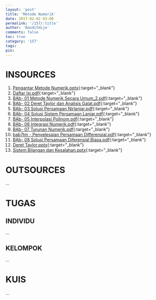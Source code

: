 ```yaml
---
layout: 'post'
title: 'Metode Numerik'
date: 2017-02-02 03:00
permalink: '/157/:title'
author: 'BanditHijo'
comments: false
toc: true
category: '157'
tags:
pin:
---
```


# INSOURCES
1. [Pengantar Metode Numerik.pptx](https://drive.google.com/open?id=0B7n0PHx-VCy-dmhEQnJWOVJBVTA){:target="_blank"}
2. [Daftar Isi.pdf](https://drive.google.com/open?id=0B7n0PHx-VCy-OU0tRS1IOUR5UGM){:target="_blank"}
3. [BAb- 01 Metode Numerik Secara Umum_2.pdf](https://drive.google.com/open?id=0B7n0PHx-VCy-RTRHd0hoYmZpaFE){:target="_blank"}
4. [BAb- 02 Deret Taylor dan Analisis Galat.pdf](https://drive.google.com/open?id=0B7n0PHx-VCy-bUFueFpnRnh5am8){:target="_blank"}
5. [BAb- 03 Solusi Persamaan Nirlanjar.pdf](https://drive.google.com/open?id=0B7n0PHx-VCy-Q1Q4RlhrdmhvbUU){:target="_blank"}
6. [BAb- 04 Solusi Sistem Persamaan Lanjar.pdf](https://drive.google.com/open?id=0B7n0PHx-VCy-a3RXOG5qMFdPNGs){:target="_blank"}
7. [BAb- 05 Interpolasi Polinom.pdf](https://drive.google.com/open?id=0B7n0PHx-VCy-LXluTW5pdXhQcW8){:target="_blank"}
8. [BAb- 06 Integrasi Numerik.pdf](https://drive.google.com/open?id=0B7n0PHx-VCy-elhNZmR6eFZHekE){:target="_blank"}
9. [BAb- 07 Turunan Numerik.pdf](https://drive.google.com/open?id=0B7n0PHx-VCy-cEJGQnJ5WTZrMHM){:target="_blank"}
10. [bab7tm - Penyelesaian Persamaan Differensial.pdf](https://drive.google.com/open?id=0B7n0PHx-VCy-d0V2aGV5N08wU00){:target="_blank"}
11. [BAb- 08 Solusi Persamaan Diferensial Biasa.pdf](https://drive.google.com/open?id=0B7n0PHx-VCy-Y05tdmlqZWZzdmM){:target="_blank"}
12. [Deret Taylor.pptx](https://drive.google.com/open?id=0B7n0PHx-VCy-czlpM19YaG1rVEE){:target="_blank"}
13. [Sistem Bilangan dan Kesalahan.pptx](https://drive.google.com/open?id=0B7n0PHx-VCy-OEJJcnkwVVNoRkk){:target="_blank"}

# OUTSOURCES
...

# TUGAS

## INDIVIDU
...

## KELOMPOK
...

# KUIS
...
